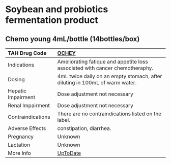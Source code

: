 # Soybean and probiotics fermentation product

## Chemo young 4mL/bottle (14bottles/box)

| TAH Drug Code      | [OCHEY](https://www.tahsda.org.tw/drugs/hissearch.php?drug_code=OCHEY)                                     |
|:-------------------|:-----------------------------------------------------------------------------------------------------------|
| Indications        | Ameliorating fatique and appetite loss associated with cancer chemotheraphy.                               |
| Dosing             | 4mL twice daily on an empty stomach, after diluting in 100mL of warm water.                                |
| Hepatic Impairment | Dose adjustment not necessary                                                                              |
| Renal Impairment   | Dose adjustment not necessary                                                                              |
| Contraindications  | There are no contraindications listed on the label.                                                        |
| Adverse Effects    | constipation, diarrhea.                                                                                    |
| Pregnancy          | Unknown                                                                                                    |
| Lactation          | Unknown                                                                                                    |
| More Info          | [UpToDate](https://www.uptodate.com/contents/soybean-and-probiotics-fermentation-product-drug-information) |

